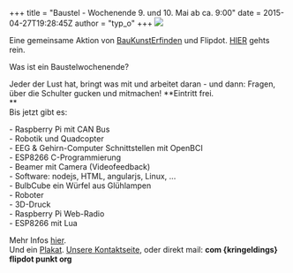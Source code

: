 +++
title = "Baustel - Wochenende 9. und 10. Mai ab ca. 9:00"
date = 2015-04-27T19:28:45Z
author = "typ_o"
+++
[![](https://flipdot.org/blog/uploads/baustelwochenendepreview.serendipityThumb.jpg)](https://flipdot.org/blog/uploads/baustelwochenendepreview.jpg)  
  
Eine gemeinsame Aktion von
[BauKunstErfinden](http://www.baukunsterfinden.org/de/) und Flipdot.
[HIER](https://www.google.de/maps/place/51%C2%B019'18.3%22N+9%C2%B030'11.8%22E/@51.3217671,9.5033555,16z)
gehts rein.  
  
Was ist ein Baustelwochenende?  
  
Jeder der Lust hat, bringt was mit und arbeitet daran - und dann:
Fragen, über die Schulter gucken und mitmachen\! **Eintritt frei.  
**  
Bis jetzt gibt es:  
  
\- Raspberry Pi mit CAN Bus  
\- Robotik und Quadcopter  
\- EEG & Gehirn-Computer Schnittstellen mit OpenBCI  
\- ESP8266 C-Programmierung  
\- Beamer mit Camera (Videofeedback)  
\- Software: nodejs, HTML, angularjs, Linux, ...  
\- BulbCube ein Würfel aus Glühlampen  
\- Roboter  
\- 3D-Druck  
\- Raspberry Pi Web-Radio  
\- ESP8266 mit Lua  
  
Mehr Infos [hier](http://flipdot.org/wiki/Baustelwochenende).  
Und ein
[Plakat](https://flipdot.org/blog/uploads/Baustel_Plakat_kl.jpg).
[Unsere Kontaktseite](https://flipdot.org/wiki/Kontakt), oder direkt
mail: **com {kringeldings} flipdot punkt org**
